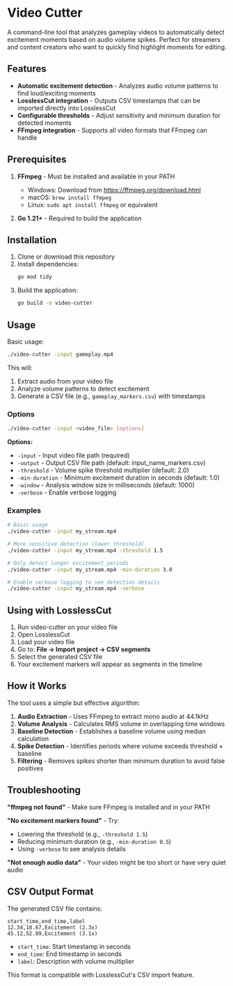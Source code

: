 # Video Cutter

A command-line tool that analyzes gameplay videos to automatically detect excitement moments based on audio volume spikes. Perfect for streamers and content creators who want to quickly find highlight moments for editing.

## Features

- **Automatic excitement detection** - Analyzes audio volume patterns to find loud/exciting moments
- **LosslessCut integration** - Outputs CSV timestamps that can be imported directly into LosslessCut
- **Configurable thresholds** - Adjust sensitivity and minimum duration for detected moments
- **FFmpeg integration** - Supports all video formats that FFmpeg can handle

## Prerequisites

1. **FFmpeg** - Must be installed and available in your PATH
   - Windows: Download from https://ffmpeg.org/download.html
   - macOS: `brew install ffmpeg`
   - Linux: `sudo apt install ffmpeg` or equivalent

2. **Go 1.21+** - Required to build the application

## Installation

1. Clone or download this repository
2. Install dependencies:
   ```bash
   go mod tidy
   ```
3. Build the application:
   ```bash
   go build -o video-cutter
   ```

## Usage

Basic usage:
```bash
./video-cutter -input gameplay.mp4
```

This will:
1. Extract audio from your video file
2. Analyze volume patterns to detect excitement
3. Generate a CSV file (e.g., `gameplay_markers.csv`) with timestamps

### Options

```bash
./video-cutter -input <video_file> [options]
```

**Options:**
- `-input` - Input video file path (required)
- `-output` - Output CSV file path (default: input_name_markers.csv)
- `-threshold` - Volume spike threshold multiplier (default: 2.0)
- `-min-duration` - Minimum excitement duration in seconds (default: 1.0)
- `-window` - Analysis window size in milliseconds (default: 1000)
- `-verbose` - Enable verbose logging

### Examples

```bash
# Basic usage
./video-cutter -input my_stream.mp4

# More sensitive detection (lower threshold)
./video-cutter -input my_stream.mp4 -threshold 1.5

# Only detect longer excitement periods
./video-cutter -input my_stream.mp4 -min-duration 3.0

# Enable verbose logging to see detection details
./video-cutter -input my_stream.mp4 -verbose
```

## Using with LosslessCut

1. Run video-cutter on your video file
2. Open LosslessCut
3. Load your video file
4. Go to: **File → Import project → CSV segments**
5. Select the generated CSV file
6. Your excitement markers will appear as segments in the timeline

## How it Works

The tool uses a simple but effective algorithm:

1. **Audio Extraction** - Uses FFmpeg to extract mono audio at 44.1kHz
2. **Volume Analysis** - Calculates RMS volume in overlapping time windows
3. **Baseline Detection** - Establishes a baseline volume using median calculation
4. **Spike Detection** - Identifies periods where volume exceeds threshold × baseline
5. **Filtering** - Removes spikes shorter than minimum duration to avoid false positives

## Troubleshooting

**"ffmpeg not found"** - Make sure FFmpeg is installed and in your PATH

**"No excitement markers found"** - Try:
- Lowering the threshold (e.g., `-threshold 1.5`)
- Reducing minimum duration (e.g., `-min-duration 0.5`)
- Using `-verbose` to see analysis details

**"Not enough audio data"** - Your video might be too short or have very quiet audio

## CSV Output Format

The generated CSV file contains:
```csv
start_time,end_time,label
12.34,18.67,Excitement (2.3x)
45.12,52.89,Excitement (3.1x)
```

- `start_time`: Start timestamp in seconds
- `end_time`: End timestamp in seconds  
- `label`: Description with volume multiplier

This format is compatible with LosslessCut's CSV import feature. 